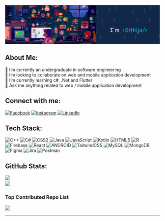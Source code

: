 <img alt="coding gif" src="https://github.com/sithijasanthiya/sithijasanthiya/blob/5065bb24414a999ff6a0de086e20d7efa6ddbe66/Hello%20there%20%2C%20I'm%20%20Sithija%20%20(1).gif">

## About Me:
🔭 I’m currently an undergraduate in software engineering<br>👯 I’m looking to collaborate on web and mobile application development<br>🌱 I’m currently learning c#, .Net and Flutter<br>💬 Ask me anything related to web / mobile application development<br>


## Connect with me:
[![Facebook](https://img.shields.io/badge/Facebook-%231877F2.svg?logo=Facebook&logoColor=white)](https://facebook.com/sithija.santhiya) [![Instagram](https://img.shields.io/badge/Instagram-%23E4405F.svg?logo=Instagram&logoColor=white)](https://instagram.com/sithija.santhiya) [![LinkedIn](https://img.shields.io/badge/LinkedIn-%230077B5.svg?logo=linkedin&logoColor=white)](https://linkedin.com/in/sithija-santhiya) 

## Tech Stack:
![C++](https://img.shields.io/badge/c++-%2300599C.svg?style=flat&logo=c%2B%2B&logoColor=white) ![C#](https://img.shields.io/badge/c%23-%23239120.svg?style=flat&logo=c-sharp&logoColor=white) ![CSS3](https://img.shields.io/badge/css3-%231572B6.svg?style=flat&logo=css3&logoColor=white) ![Java](https://img.shields.io/badge/java-%23ED8B00.svg?style=flat&logo=java&logoColor=white) ![JavaScript](https://img.shields.io/badge/javascript-%23323330.svg?style=flat&logo=javascript&logoColor=%23F7DF1E) ![Kotlin](https://img.shields.io/badge/kotlin-%230095D5.svg?style=flat&logo=kotlin&logoColor=white) ![HTML5](https://img.shields.io/badge/html5-%23E34F26.svg?style=flat&logo=html5&logoColor=white) ![R](https://img.shields.io/badge/r-%23276DC3.svg?style=flat&logo=r&logoColor=white) ![Firebase](https://img.shields.io/badge/firebase-%23039BE5.svg?style=flat&logo=firebase) ![React](https://img.shields.io/badge/react-%2320232a.svg?style=flat&logo=react&logoColor=%2361DAFB) ![ANDROID](https://img.shields.io/badge/android-%2320232a.svg?style=flat&logo=android&logoColor=%a4c639) ![TailwindCSS](https://img.shields.io/badge/tailwindcss-%2338B2AC.svg?style=flat&logo=tailwind-css&logoColor=white) ![MySQL](https://img.shields.io/badge/mysql-%2300f.svg?style=flat&logo=mysql&logoColor=white) ![MongoDB](https://img.shields.io/badge/MongoDB-%234ea94b.svg?style=flat&logo=mongodb&logoColor=white) 	![Figma](https://img.shields.io/badge/figma-%23F24E1E.svg?style=flat&logo=figma&logoColor=white) ![Jira](https://img.shields.io/badge/jira-%230A0FFF.svg?style=flat&logo=jira&logoColor=white) ![Postman](https://img.shields.io/badge/Postman-FF6C37?style=flat&logo=postman&logoColor=white)
## GitHub Stats:
![](https://github-readme-stats.vercel.app/api?username=sithijasanthiya&theme=calm&hide_border=true&include_all_commits=true&count_private=true)<br/>
![](https://github-readme-streak-stats.herokuapp.com/?user=sithijasanthiya&theme=calm&hide_border=true)<br/>

### Top Contributed Repo List
![](https://github-contributor-stats.vercel.app/api?username=sithijasanthiya&limit=5&theme=gruvbox&combine_all_yearly_contributions=true)

---


<!-- Proudly created with GPRM ( https://gprm.itsvg.in ) -->

